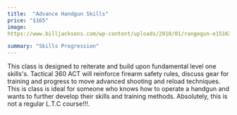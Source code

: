 ```yaml
---
title:  "Advance Handgun Skills"
price: "$165"
image:
https://www.billjacksons.com/wp-content/uploads/2018/01/rangegun-e1516313135173.jpg

summary: "Skills Progression"
---
```

This class is designed to reiterate and build upon fundamental level one skills's.  Tactical 360 ACT will reinforce firearm safety rules, discuss gear for training and progress to move advanced shooting and reload techniques.  This is class is ideal for someone who knows how to operate a handgun and wants to further develop their skills and training methods.  Absolutely, this is not a regular L.T.C course!!!.
<!--stackedit_data:
eyJoaXN0b3J5IjpbMjk0Mzk3Mzg0LDExOTA3OTMwMjddfQ==
-->